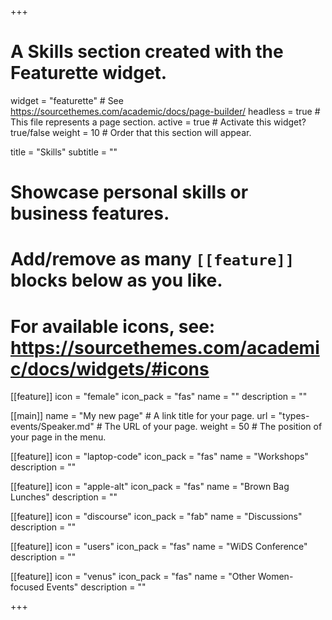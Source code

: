 +++
# A Skills section created with the Featurette widget.
widget = "featurette"  # See https://sourcethemes.com/academic/docs/page-builder/
headless = true  # This file represents a page section.
active = true  # Activate this widget? true/false
weight = 10  # Order that this section will appear.

title = "Skills"
subtitle = ""

# Showcase personal skills or business features.
# 
# Add/remove as many `[[feature]]` blocks below as you like.
# 
# For available icons, see: https://sourcethemes.com/academic/docs/widgets/#icons

[[feature]]
  icon = "female"
  icon_pack = "fas"
  name = ""
  description = ""
  
[[main]]
  name = "My new page"  # A link title for your page.
  url = "types-events/Speaker.md"  # The URL of your page.
  weight = 50  # The position of your page in the menu.
  
[[feature]]
  icon = "laptop-code"
  icon_pack = "fas"
  name = "Workshops"
  description = ""  
  
[[feature]]
  icon = "apple-alt"
  icon_pack = "fas"
  name = "Brown Bag Lunches"
  description = ""

[[feature]]
  icon = "discourse"
  icon_pack = "fab"
  name = "Discussions"
  description = ""
  
[[feature]]
  icon = "users"
  icon_pack = "fas"
  name = "WiDS Conference"
  description = ""
  
[[feature]]
  icon = "venus"
  icon_pack = "fas"
  name = "Other Women-focused Events"
  description = ""

+++
